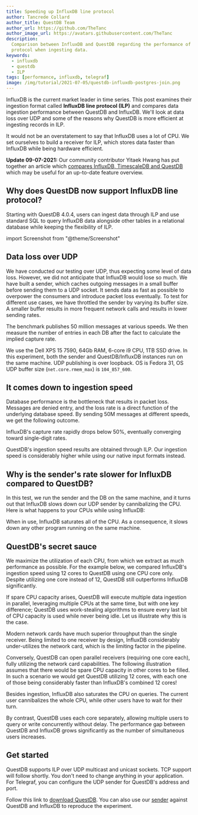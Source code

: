 ```yaml
---
title: Speeding up InfluxDB line protocol
author: Tancrede Collard
author_title: QuestDB Team
author_url: https://github.com/TheTanc
author_image_url: https://avatars.githubusercontent.com/TheTanc
description:
  Comparison between InfluxDB and QuestDB regarding the performance of the line
  protocol when ingesting data.
keywords:
  - influxdb
  - questdb
  - ILP
tags: [performance, influxdb, telegraf]
image: /img/tutorial/2021-07-05/questdb-influxdb-postgres-join.png
---
```


InfluxDB is the current market leader in time series. This post examines their
ingestion format called **InfluxDB line protocol (ILP)** and compares data
ingestion performance between QuestDB and InfluxDB. We'll look at data loss over
UDP and some of the reasons why QuestDB is more efficient at ingesting records
in ILP.

<!--truncate-->

It would not be an overstatement to say that InfluxDB uses a lot of CPU. We set
ourselves to build a receiver for ILP, which stores data faster than InfluxDB
while being hardware efficient.

**Update 09-07-2021:** Our community contributor Yitaek Hwang has put together
an article which
[compares InfluxDB, TimescaleDB and QuestDB](/tutorial/2021/07/05/comparing-questdb-timescaledb-influxdb/)
which may be useful for an up-to-date feature overview.

## Why does QuestDB now support InfluxDB line protocol?

Starting with QuestDB 4.0.4, users can ingest data through ILP and use standard
SQL to query InfluxDB data alongside other tables in a relational database while
keeping the flexibility of ILP.

import Screenshot from "@theme/Screenshot"

<Screenshot
  alt="A diagram showing QuestDB ingesting schema-agnostic InfluxDB line protocol and relational data"
  height={591}
  src="/img/tutorial/2021-07-05/questdb-influxdb-postgres-join.png"
  width={770}
/>

## Data loss over UDP

We have conducted our testing over UDP, thus expecting some level of data loss.
However, we did not anticipate that InfluxDB would lose so much. We have built a
sender, which caches outgoing messages in a small buffer before sending them to
a UDP socket. It sends data as fast as possible to overpower the consumers and
introduce packet loss eventually. To test for different use cases, we have
throttled the sender by varying its buffer size. A smaller buffer results in
more frequent network calls and results in lower sending rates.

The benchmark publishes 50 million messages at various speeds. We then measure
the number of entries in each DB after the fact to calculate the implied capture
rate.

We use the Dell XPS 15 7590, 64Gb RAM, 6-core i9 CPU, 1TB SSD drive. In this
experiment, both the sender and QuestDB/InfluxDB instances run on the same
machine. UDP publishing is over loopback. OS is Fedora 31, OS UDP buffer size
(`net.core.rmem_max`) is `104_857_600`.

## It comes down to ingestion speed

Database performance is the bottleneck that results in packet loss. Messages are
denied entry, and the loss rate is a direct function of the underlying database
speed. By sending 50M messages at different speeds, we get the following
outcome.

<Screenshot
  alt="Table showing a comparison of the capture rate between QuestDB and InfluxDB"
  height={591}
  src="/img/blog/2019-12-19/captureRate.png"
  width={770}
  title="Capture rate as a function of sender speed"
/>

InfluxDB's capture rate rapidly drops below 50%, eventually converging toward
single-digit rates.

<Screenshot
  alt="Chart showing a comparison of the capture rate between QuestDB and InfluxDB"
  height={591}
  src="/img/blog/2019-12-19/captureRateChart.png"
  width={770}
  title="Capture rate as a function of sender speed"
/>

QuestDB's ingestion speed results are obtained through ILP. Our ingestion speed
is considerably higher while using our native input formats instead.

<Screenshot
  alt="Chart showing a comparison of the capture rate between QuestDB and InfluxDB"
  height={591}
  src="/img/blog/2019-12-19/impliedSpeed.png"
  width={770}
  title="Implied ingestion speed in function of Sender speed"
/>

## Why is the sender's rate slower for InfluxDB compared to QuestDB?

In this test, we run the sender and the DB on the same machine, and it turns out
that InfluxDB slows down our UDP sender by cannibalizing the CPU. Here is what
happens to your CPUs while using InfluxDB:

<Screenshot
  alt="Bar chart showing the CPU usage of InfluxDB, idle versus under load"
  height={591}
  src="/img/blog/2019-12-19/impliedSpeed.png"
  width={770}
  title="InfluxDB’s CPU usage when serving requests"
/>

When in use, InfluxDB saturates all of the CPU. As a consequence, it slows down
any other program running on the same machine.

## QuestDB's secret sauce

We maximize the utilization of each CPU, from which we extract as much
performance as possible. For the example below, we compared InfluxDB's ingestion
speed using 12 cores to QuestDB using one CPU core only. Despite utilizing one
core instead of 12, QuestDB still outperforms InfluxDB significantly.

If spare CPU capacity arises, QuestDB will execute multiple data ingestion in
parallel, leveraging multiple CPUs at the same time, but with one key
difference; QuestDB uses work-stealing algorithms to ensure every last bit of
CPU capacity is used while never being idle. Let us illustrate why this is the
case.

Modern network cards have much superior throughput than the single receiver.
Being limited to one receiver by design, InfluxDB considerably under-utilizes
the network card, which is the limiting factor in the pipeline.

<Screenshot
  alt="Chart showing InfluxDB's queuing mechanism"
  height={591}
  src="/img/blog/2019-12-19/queueInflux.png"
  width={770}
  title="All CPU cores open one single receiver that under-utilizes the network card"
/>

Conversely, QuestDB can open parallel receivers (requiring one core each), fully
utilizing the network card capabilities. The following illustration assumes that
there would be spare CPU capacity in other cores to be filled. In such a
scenario we would get QuestDB utilizing 12 cores, with each one of those being
considerably faster than InfluxDB's combined 12 cores!

<Screenshot
  alt="Chart showing QuestDB's queuing mechanism"
  height={591}
  src="/img/blog/2019-12-19/queueQuest.png"
  width={770}
  title="Each CPU core opens an independent receiver working in parallel that fully leverages the network card"
/>

Besides ingestion, InfluxDB also saturates the CPU on queries. The current user
cannibalizes the whole CPU, while other users have to wait for their turn.

<Screenshot
  alt="How the CPU is shared under InfluxDB's load"
  height={591}
  src="/img/blog/2019-12-19/userInflux.png"
  width={770}
  title="Users monopolize all CPU cores one after the other"
/>

By contrast, QuestDB uses each core separately, allowing multiple users to query
or write concurrently without delay. The performance gap between QuestDB and
InfluxDB grows significantly as the number of simultaneous users increases.

<Screenshot
  alt="How the CPU is shared under QuestDB's load"
  height={591}
  src="/img/blog/2019-12-19/userQuest.png"
  width={770}
  title="Users share CPU cores and are served concurrently, with full CPU core utilization."
/>

## Get started

QuestDB supports ILP over UDP multicast and unicast sockets. TCP support will
follow shortly. You don't need to change anything in your application. For
Telegraf, you can configure the UDP sender for QuestDB's address and port.

Follow this link to [download QuestDB](/get-questdb). You can also use our
[sender]({@githubUrl@}/blob/master/benchmarks/src/main/java/org/questdb/LineUDPSenderMain.java)
against QuestDB and InfluxDB to reproduce the experiment.
